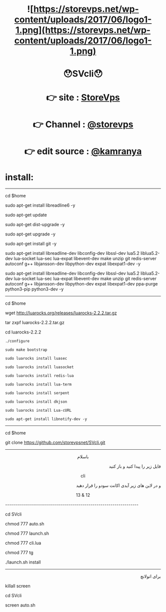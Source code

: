# <p align="center">  <p align="center">![https://storevps.net/wp-content/uploads/2017/06/logo1-1.png](https://storevps.net/wp-content/uploads/2017/06/logo1-1.png)
# <p align="center">😯SVcli😯
# <p align="center">👉 site : [StoreVps](https://storevps.net/)
# <p align="center">👉 Channel : [@storevps](http://telegram.me/storevps)
# <p align="center">👉 edit source :  [@kamranya](http://telegram.me/kamranya)

# install:

---------------------------------------------------------
cd $home

sudo apt-get install libreadline6 -y

sudo apt-get update

sudo apt-get dist-upgrade -y

sudo apt-get upgrade -y

sudo apt-get install git -y

sudo apt-get install libreadline-dev libconfig-dev libssl-dev lua5.2 liblua5.2-dev lua-socket lua-sec lua-expat libevent-dev make unzip git redis-server autoconf g++ libjansson-dev libpython-dev expat libexpat1-dev -y

sudo apt-get install libreadline-dev libconfig-dev libssl-dev lua5.2 liblua5.2-dev lua-socket lua-sec lua-expat libevent-dev make unzip git redis-server autoconf g++ libjansson-dev libpython-dev expat libexpat1-dev ppa-purge python3-pip python3-dev -y

--------------------------------------------------------------------
cd $home

wget http://luarocks.org/releases/luarocks-2.2.2.tar.gz

tar zxpf luarocks-2.2.2.tar.gz

cd luarocks-2.2.2

	./configure

	sudo make bootstrap

	sudo luarocks install luasec

	sudo luarocks install luasocket

	sudo luarocks install redis-lua

	sudo luarocks install lua-term

	sudo luarocks install serpent

	sudo luarocks install dkjson

	sudo luarocks install Lua-cURL

	sudo apt-get install libnotify-dev -y


--------------------------------------------------------------------
cd $home

git clone https://github.com/storevpsnet/SVcli.git

--------------------------------------------------------------------
<p align="center">باسلام</p>
<p align="right"> فایل زیر را پیدا کنید و باز کنید</p>
<p align="center"> cli </p>
<p align="right">
 و در لاین های زیر آیدی اکانت سودو را قرار دهید
</p>
<p align="center"> 13 & 12 </p>
-------------------------------------------------------------------

cd SVcli

chmod 777 auto.sh

chmod 777 launch.sh

chmod 777 cli.lua

chmod 777 tg

./launch.sh install


---------------------------------------------------------------------
<p align="right">
برای اتولانچ
</p>

killall screen

cd SVcli

screen auto.sh
